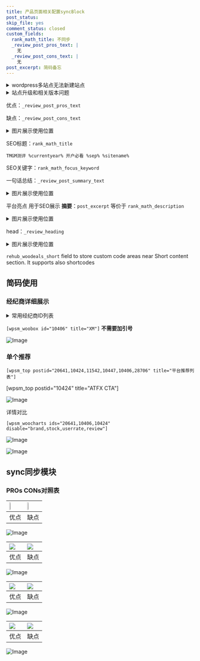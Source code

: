 ```yaml
---
title: 产品页面相关配置syncBlock
post_status: 
skip_file: yes
comment_status: closed
custom_fields:
  rank_math_title: 不同步
  _review_post_pros_text: |
    无
  _review_post_cons_text: |
    无
post_excerpt: 简码备忘
---
```

<details><summary>wordpress多站点无法新建站点</summary>

<li>和报错需要清理cookies一样的原因</li>
<li>wp-config.php里面<code>define( 'SUBDOMAIN_INSTALL', false );//子域名安装</code></li>
<li>新建子站点是用<code>define( 'SUBDOMAIN_INSTALL', true);//子域名安装</code> 完成以后，改成<code>false</code></li>
</details>

<details><summary>站点升级和相关版本问题</summary>

<p>wordpress：5.9.9
woocommerce：7.5.1
出现问题的地方：主题选项里面>><strong>Product layout >>compact style</strong></p>
<p>如何出现没有用过的字段 导致无法保存。先导出配置 然后进行修改，后面再次恢复即可。</p>
<p>出现部分字段无法显示时，需要返回默认布局后，对产品进行保存就好了。</p>
<p></p>
</details>

优点：`_review_post_pros_text`

缺点：`_review_post_cons_text`

<details><summary>图片展示使用位置</summary>

<img src="https://prod-files-secure.s3.us-west-2.amazonaws.com/39ed1227-6d7d-4570-be36-9ccd4a2c4241/f51d3d83-55d4-4bdf-9604-f37ec77ab556/Untitled.png?X-Amz-Algorithm=AWS4-HMAC-SHA256&X-Amz-Content-Sha256=UNSIGNED-PAYLOAD&X-Amz-Credential=ASIAZI2LB466XZKOYB2R%2F20251002%2Fus-west-2%2Fs3%2Faws4_request&X-Amz-Date=20251002T045517Z&X-Amz-Expires=3600&X-Amz-Security-Token=IQoJb3JpZ2luX2VjEI3%2F%2F%2F%2F%2F%2F%2F%2F%2F%2FwEaCXVzLXdlc3QtMiJGMEQCICQsYcfDtpNkk9s7HPWxMw940CMKt%2FC2ZusknpC%2FlAaBAiBM7rWaMX%2BzL1f%2FRL%2FhoMpru5jVNl%2B7%2B0sbQ5bGSKj0nCr%2FAwglEAAaDDYzNzQyMzE4MzgwNSIMl4wOsAlL4Xu9egSpKtwDbIfBR%2FcCZVTO4YAByX0On6Zd3KXskdFoF41ZC5fU6gM0Hark4%2BBvXd5T5vN0VLz39%2FsddN2hyfm9ffccQm14UzG1D%2Bejr1pZ%2B3gl6%2Fu%2By3ySV5bOzwFI1M%2FF5TbLBonoPg48UhDRwoMDdvOMZv92tetXQigNvzGCNZ%2B1lA79hHXrCOLUcEorgQHB3Shh8lLQMLdwhrZ1L79qUrt%2BaB3s2VfgDDewn2O%2BSnjQp%2BNYXj7qvK%2BE0FyKmMidC01qDkYxA%2FU0CoCIGWZ%2FLxscB2OlkhSJrVDUbfxKPKNWmJbqSY60Y4HfzINx8p4AZYld2%2FqID6ciWS3TJVp%2Bbh918RIVEIfNB3qAyzjxwZQgDn3KXnp9NS%2ByuyYHU%2FiII43LgIAhpbeHwW3ktLuY9jKFHx8R%2B%2FL1h0OSjF6VQ%2BaSj6XJrjRTmJ%2F9Nxu9W%2B7aqyrdY0Qfbi6ITQ%2B6FllLKiLri6AgtO8sLDrYjZc6SelvGA82ojhSu3yAxHTsKsS7U66oBynghuUllPS29HlbN1mxNQABkwR%2FqkS7tZtauB%2FGx5e38swhwoHU0l53XSUtOQpEGj566b8y1RVcGMGLG572h0l4HT6jtpIQApyGpTGyiJF%2Bn6qnn2OkRcdscEFZw%2B0w9%2Fv3xgY6pgGHOY6eA9Ti8dcVTntsoXn9JYlR7mJjtz37JZ3KCRaQKdkM02h83hrABuVeFrC1sHJElv9Eb411tGdhNZkkgVCAnllFdb9zRPYbUGPv%2FOfFh6qz%2FCuk9xnVb8D9gM2mnIcrH8AHTA1eiejW6kCHt3J1vLgaZE96krE5gXLGrBzeETAk%2Bv4YWAamwbpPiXPOIh0Ty1u1Wm8x2SIAlTmFFl2nzRkdNCMG&X-Amz-Signature=43d0ca084d5f17a7e11521e34a02c7217f903b420c0e70d2f2e1aa5d1f672eeb&X-Amz-SignedHeaders=host&x-amz-checksum-mode=ENABLED&x-id=GetObject" alt="Image">
</details>

SEO标题：`rank_math_title`

`TMGM测评 %currentyear% 开户必看 %sep% %sitename%`

SEO关键字：`rank_math_focus_keyword`

一句话总结：`_review_post_summary_text`

<details><summary>图片展示使用位置</summary>

<img src="https://prod-files-secure.s3.us-west-2.amazonaws.com/39ed1227-6d7d-4570-be36-9ccd4a2c4241/4b96a922-296c-4f4e-8630-d1c870cbce01/Untitled.png?X-Amz-Algorithm=AWS4-HMAC-SHA256&X-Amz-Content-Sha256=UNSIGNED-PAYLOAD&X-Amz-Credential=ASIAZI2LB4665A3WXTKW%2F20251002%2Fus-west-2%2Fs3%2Faws4_request&X-Amz-Date=20251002T045518Z&X-Amz-Expires=3600&X-Amz-Security-Token=IQoJb3JpZ2luX2VjEI3%2F%2F%2F%2F%2F%2F%2F%2F%2F%2FwEaCXVzLXdlc3QtMiJHMEUCIBZcouC1Pcc6VlBPX6sBVxXsyjDCwLa6JTES32X7iRgjAiEAraTqkoxXlDxJdaeWMqXEh5oYalwB0Bl9CN2ZSEBBs%2Fgq%2FwMIJRAAGgw2Mzc0MjMxODM4MDUiDE2iTlyA%2FUxr5rcA%2FSrcA1Po731GsomlQRtr9WWrKY%2F25dAaj0Cf1FT8mUvJDyxLLBEakzx5dv9K6sgbaHOH0qY%2BrOkaGPZRfG5I4vwVi7Dz%2F%2BKeD74cbtejrUek8FWX3kSJr0zHlLagk2Ui4rr8rrhRDCBkl5tF%2BVfaph3up3ZlILaDDxIN1mD8qKSHg9kEn%2BqqdFLmgw0KvRw%2BJ1aMDHU%2F3YqDDKWGtrzCzbJT2aIzUsY%2F%2FVCAcbAr0GuOCEP5qSSzhZfr0Xob91ZdIHazeX1AWH1XHSGvjIqU2%2BFZgnKrYeRW%2FvWnlyfFmVoPj%2BO7PBrsI7zxzTlM%2F8MyKjBSQLC8M%2F3vPbhSUU5Kfe6n7Vo%2Bopz1k4pMQsScWO2AtM8IJSKdurdhVU%2F9HGO90FIDTK5qKHfSx%2F%2B8jx3CwbjN8emuxXiFHvswSu1mGeDGULAGxBiIw292zyBWPqhPkvoDak9c2sWcSNafk20S9etViffaalsgiNSUj8TfZ98OY%2B204Z3LXst1itib4vDdUtvECTIygpuktnWl08ONY2w4XxU7qMgUf2rmqJ%2FG%2FIMkk1%2BFYIAq8yV3RoFBddf7Z2zZCJ1%2BXuyjCps%2FqQXTmdDpv%2Bc87VhRhmzXSZEvuzgclPxJIGncKvNowl1tsFiRMM3898YGOqUBPZJ0mj8BhIcPl%2BFaezdeFanKbqTyKGxHQiYz8ija%2Fb1%2F4Y0v74Y1Ucfteyp5SZ2oxtLG3HMaeAxG3Z43fLuJNJaf6MGKMOVmqwyBEMQwEdUkrNyU79bxzWCP%2Fy7r61rYdSVIyDkMgtaLJ6ThSLg9WdPDE0rJRLFR3qv%2BX%2BskN4naKFPk9Ikia7jShZ5yJip9uWKZLbYMkBNlYfm8Mj3l6Payagmu&X-Amz-Signature=06e2002b0d3854d758544b7706c4d3a09772efc65f8ef038e0aa19cdcb8db786&X-Amz-SignedHeaders=host&x-amz-checksum-mode=ENABLED&x-id=GetObject" alt="Image">
</details>

平台亮点 用于SEO展示 **摘要**：`post_excerpt`  等价于 `rank_math_description`

<details><summary>图片展示使用位置</summary>

<img src="https://prod-files-secure.s3.us-west-2.amazonaws.com/39ed1227-6d7d-4570-be36-9ccd4a2c4241/1ee11f63-b60a-4dfe-a7a7-d58ff23b5d88/Untitled.png?X-Amz-Algorithm=AWS4-HMAC-SHA256&X-Amz-Content-Sha256=UNSIGNED-PAYLOAD&X-Amz-Credential=ASIAZI2LB466RPWZR5CH%2F20251002%2Fus-west-2%2Fs3%2Faws4_request&X-Amz-Date=20251002T045519Z&X-Amz-Expires=3600&X-Amz-Security-Token=IQoJb3JpZ2luX2VjEI3%2F%2F%2F%2F%2F%2F%2F%2F%2F%2FwEaCXVzLXdlc3QtMiJHMEUCIQD61IGx3HIn6yBXYMdq%2FjowjY7yX2q8ow5yG2gk0%2BYGRQIgcRtRRBIPnmodI3Cml9VX022MZ1dxexDhYaeIFFPUnYUq%2FwMIJRAAGgw2Mzc0MjMxODM4MDUiDOsM98jAw%2F4b8Lm1aSrcA7aMgxI6qaodBYBs304%2BJ4C8HHY59pCQVWc%2FmPkTLbsTsu6c3upOC8q4gO5wNQRx65r9m3SwtQqt8sd6NKuglstqToro8xiVRNlfqk3XTEU00JphCn9hB6EbAIGUTegi9hGfAuJ9BEyQ0okeb4g0q6DLWZDe%2BOeetRmZq8T%2F6mtnNiwBL6E26QvAXEoksDbf50mBNg5r77g%2B5M7sKGUQUNiwzEoxzuaV6YTg6%2FgGS1Nhfv6vc0Q5FN1oWul%2F1x2mtpqd2GuJcWEMPXL5GZk03CjMz5NTMHihJhD8KjZB1se5syICy5ANCFUbMK3a3blNzNicifhp4HbDPpF3WzmsAjpioigO709%2FUHsWlLqJenXMwCaaYYJSTYqM9jm%2FiQ0hgu%2BpJm0GjwmOvzolXBaOiH92fBmjctQfHTAZFmRjWjuSBoaHrdtDKR4oDNMAFQ3984AxECU3%2Bica3QtKsHc4zCzQrO8W%2Fky5YoiLg3dpXFHyscTzG%2FsR5mJqu23hrGUMZaRxXtRCdELmeXW8UJC3nIklJjA749DTJMR%2Ffj0R4ArrAx8aSHdhf0UDUfn5E8vAx9ePy2yGGjPh5UprAA1V9XrkhRsUtEe97ImgoN7yUCo9TfezT7kg5cD6m%2Bz%2FMIP898YGOqUBXB5%2FXdVWKB3D3StI3A%2B8GQ5yRe0ceTj4Qnf3jzJqZLntmFDVl%2FVRw%2Ftw5xm5DQz8lo0vP47apV4NOgODNhY8GACEwUsp8Rc3A4tBSa5HdlEBQ1%2F3xx8vNBSEqmrPXdFIuiUq1aTlYO2v710gqplCM9v61xtyuL6fDNU0ZT2dwH7YkVBf5xZpjns4c1jYlni%2BAdiKb%2F4SSw7Yjzw4knJcMHJX%2BTdz&X-Amz-Signature=6deef1ab837947f221bc1365e8cbdcfc859f9c7c92e358f2b51869f5319e5ebb&X-Amz-SignedHeaders=host&x-amz-checksum-mode=ENABLED&x-id=GetObject" alt="Image">
<img src="https://prod-files-secure.s3.us-west-2.amazonaws.com/39ed1227-6d7d-4570-be36-9ccd4a2c4241/ad4118b5-78d8-4fbe-801e-3b29b5d99c01/Untitled.png?X-Amz-Algorithm=AWS4-HMAC-SHA256&X-Amz-Content-Sha256=UNSIGNED-PAYLOAD&X-Amz-Credential=ASIAZI2LB466RPWZR5CH%2F20251002%2Fus-west-2%2Fs3%2Faws4_request&X-Amz-Date=20251002T045519Z&X-Amz-Expires=3600&X-Amz-Security-Token=IQoJb3JpZ2luX2VjEI3%2F%2F%2F%2F%2F%2F%2F%2F%2F%2FwEaCXVzLXdlc3QtMiJHMEUCIQD61IGx3HIn6yBXYMdq%2FjowjY7yX2q8ow5yG2gk0%2BYGRQIgcRtRRBIPnmodI3Cml9VX022MZ1dxexDhYaeIFFPUnYUq%2FwMIJRAAGgw2Mzc0MjMxODM4MDUiDOsM98jAw%2F4b8Lm1aSrcA7aMgxI6qaodBYBs304%2BJ4C8HHY59pCQVWc%2FmPkTLbsTsu6c3upOC8q4gO5wNQRx65r9m3SwtQqt8sd6NKuglstqToro8xiVRNlfqk3XTEU00JphCn9hB6EbAIGUTegi9hGfAuJ9BEyQ0okeb4g0q6DLWZDe%2BOeetRmZq8T%2F6mtnNiwBL6E26QvAXEoksDbf50mBNg5r77g%2B5M7sKGUQUNiwzEoxzuaV6YTg6%2FgGS1Nhfv6vc0Q5FN1oWul%2F1x2mtpqd2GuJcWEMPXL5GZk03CjMz5NTMHihJhD8KjZB1se5syICy5ANCFUbMK3a3blNzNicifhp4HbDPpF3WzmsAjpioigO709%2FUHsWlLqJenXMwCaaYYJSTYqM9jm%2FiQ0hgu%2BpJm0GjwmOvzolXBaOiH92fBmjctQfHTAZFmRjWjuSBoaHrdtDKR4oDNMAFQ3984AxECU3%2Bica3QtKsHc4zCzQrO8W%2Fky5YoiLg3dpXFHyscTzG%2FsR5mJqu23hrGUMZaRxXtRCdELmeXW8UJC3nIklJjA749DTJMR%2Ffj0R4ArrAx8aSHdhf0UDUfn5E8vAx9ePy2yGGjPh5UprAA1V9XrkhRsUtEe97ImgoN7yUCo9TfezT7kg5cD6m%2Bz%2FMIP898YGOqUBXB5%2FXdVWKB3D3StI3A%2B8GQ5yRe0ceTj4Qnf3jzJqZLntmFDVl%2FVRw%2Ftw5xm5DQz8lo0vP47apV4NOgODNhY8GACEwUsp8Rc3A4tBSa5HdlEBQ1%2F3xx8vNBSEqmrPXdFIuiUq1aTlYO2v710gqplCM9v61xtyuL6fDNU0ZT2dwH7YkVBf5xZpjns4c1jYlni%2BAdiKb%2F4SSw7Yjzw4knJcMHJX%2BTdz&X-Amz-Signature=50bc8513fba00dbd64ec31ff614cfdcc80423f0771727945f0b1b38b7a675a83&X-Amz-SignedHeaders=host&x-amz-checksum-mode=ENABLED&x-id=GetObject" alt="Image">
<img src="https://prod-files-secure.s3.us-west-2.amazonaws.com/39ed1227-6d7d-4570-be36-9ccd4a2c4241/a38cf7c9-a79c-4b64-9e94-13589fe0758b/Untitled.png?X-Amz-Algorithm=AWS4-HMAC-SHA256&X-Amz-Content-Sha256=UNSIGNED-PAYLOAD&X-Amz-Credential=ASIAZI2LB466RPWZR5CH%2F20251002%2Fus-west-2%2Fs3%2Faws4_request&X-Amz-Date=20251002T045519Z&X-Amz-Expires=3600&X-Amz-Security-Token=IQoJb3JpZ2luX2VjEI3%2F%2F%2F%2F%2F%2F%2F%2F%2F%2FwEaCXVzLXdlc3QtMiJHMEUCIQD61IGx3HIn6yBXYMdq%2FjowjY7yX2q8ow5yG2gk0%2BYGRQIgcRtRRBIPnmodI3Cml9VX022MZ1dxexDhYaeIFFPUnYUq%2FwMIJRAAGgw2Mzc0MjMxODM4MDUiDOsM98jAw%2F4b8Lm1aSrcA7aMgxI6qaodBYBs304%2BJ4C8HHY59pCQVWc%2FmPkTLbsTsu6c3upOC8q4gO5wNQRx65r9m3SwtQqt8sd6NKuglstqToro8xiVRNlfqk3XTEU00JphCn9hB6EbAIGUTegi9hGfAuJ9BEyQ0okeb4g0q6DLWZDe%2BOeetRmZq8T%2F6mtnNiwBL6E26QvAXEoksDbf50mBNg5r77g%2B5M7sKGUQUNiwzEoxzuaV6YTg6%2FgGS1Nhfv6vc0Q5FN1oWul%2F1x2mtpqd2GuJcWEMPXL5GZk03CjMz5NTMHihJhD8KjZB1se5syICy5ANCFUbMK3a3blNzNicifhp4HbDPpF3WzmsAjpioigO709%2FUHsWlLqJenXMwCaaYYJSTYqM9jm%2FiQ0hgu%2BpJm0GjwmOvzolXBaOiH92fBmjctQfHTAZFmRjWjuSBoaHrdtDKR4oDNMAFQ3984AxECU3%2Bica3QtKsHc4zCzQrO8W%2Fky5YoiLg3dpXFHyscTzG%2FsR5mJqu23hrGUMZaRxXtRCdELmeXW8UJC3nIklJjA749DTJMR%2Ffj0R4ArrAx8aSHdhf0UDUfn5E8vAx9ePy2yGGjPh5UprAA1V9XrkhRsUtEe97ImgoN7yUCo9TfezT7kg5cD6m%2Bz%2FMIP898YGOqUBXB5%2FXdVWKB3D3StI3A%2B8GQ5yRe0ceTj4Qnf3jzJqZLntmFDVl%2FVRw%2Ftw5xm5DQz8lo0vP47apV4NOgODNhY8GACEwUsp8Rc3A4tBSa5HdlEBQ1%2F3xx8vNBSEqmrPXdFIuiUq1aTlYO2v710gqplCM9v61xtyuL6fDNU0ZT2dwH7YkVBf5xZpjns4c1jYlni%2BAdiKb%2F4SSw7Yjzw4knJcMHJX%2BTdz&X-Amz-Signature=f8c24d47c599681e52b9c4e54a408aa3fc7a5d1e89017c611bf73df4c0dcb0a1&X-Amz-SignedHeaders=host&x-amz-checksum-mode=ENABLED&x-id=GetObject" alt="Image">
<img src="https://prod-files-secure.s3.us-west-2.amazonaws.com/39ed1227-6d7d-4570-be36-9ccd4a2c4241/7da6fc1e-d2ac-42ae-8c75-cb5749aa18f6/Untitled.png?X-Amz-Algorithm=AWS4-HMAC-SHA256&X-Amz-Content-Sha256=UNSIGNED-PAYLOAD&X-Amz-Credential=ASIAZI2LB466RPWZR5CH%2F20251002%2Fus-west-2%2Fs3%2Faws4_request&X-Amz-Date=20251002T045519Z&X-Amz-Expires=3600&X-Amz-Security-Token=IQoJb3JpZ2luX2VjEI3%2F%2F%2F%2F%2F%2F%2F%2F%2F%2FwEaCXVzLXdlc3QtMiJHMEUCIQD61IGx3HIn6yBXYMdq%2FjowjY7yX2q8ow5yG2gk0%2BYGRQIgcRtRRBIPnmodI3Cml9VX022MZ1dxexDhYaeIFFPUnYUq%2FwMIJRAAGgw2Mzc0MjMxODM4MDUiDOsM98jAw%2F4b8Lm1aSrcA7aMgxI6qaodBYBs304%2BJ4C8HHY59pCQVWc%2FmPkTLbsTsu6c3upOC8q4gO5wNQRx65r9m3SwtQqt8sd6NKuglstqToro8xiVRNlfqk3XTEU00JphCn9hB6EbAIGUTegi9hGfAuJ9BEyQ0okeb4g0q6DLWZDe%2BOeetRmZq8T%2F6mtnNiwBL6E26QvAXEoksDbf50mBNg5r77g%2B5M7sKGUQUNiwzEoxzuaV6YTg6%2FgGS1Nhfv6vc0Q5FN1oWul%2F1x2mtpqd2GuJcWEMPXL5GZk03CjMz5NTMHihJhD8KjZB1se5syICy5ANCFUbMK3a3blNzNicifhp4HbDPpF3WzmsAjpioigO709%2FUHsWlLqJenXMwCaaYYJSTYqM9jm%2FiQ0hgu%2BpJm0GjwmOvzolXBaOiH92fBmjctQfHTAZFmRjWjuSBoaHrdtDKR4oDNMAFQ3984AxECU3%2Bica3QtKsHc4zCzQrO8W%2Fky5YoiLg3dpXFHyscTzG%2FsR5mJqu23hrGUMZaRxXtRCdELmeXW8UJC3nIklJjA749DTJMR%2Ffj0R4ArrAx8aSHdhf0UDUfn5E8vAx9ePy2yGGjPh5UprAA1V9XrkhRsUtEe97ImgoN7yUCo9TfezT7kg5cD6m%2Bz%2FMIP898YGOqUBXB5%2FXdVWKB3D3StI3A%2B8GQ5yRe0ceTj4Qnf3jzJqZLntmFDVl%2FVRw%2Ftw5xm5DQz8lo0vP47apV4NOgODNhY8GACEwUsp8Rc3A4tBSa5HdlEBQ1%2F3xx8vNBSEqmrPXdFIuiUq1aTlYO2v710gqplCM9v61xtyuL6fDNU0ZT2dwH7YkVBf5xZpjns4c1jYlni%2BAdiKb%2F4SSw7Yjzw4knJcMHJX%2BTdz&X-Amz-Signature=573219eb72a732db25dd7e735aa6b256c64540d2166f721f02dc18f92f8e1909&X-Amz-SignedHeaders=host&x-amz-checksum-mode=ENABLED&x-id=GetObject" alt="Image">
<img src="https://prod-files-secure.s3.us-west-2.amazonaws.com/39ed1227-6d7d-4570-be36-9ccd4a2c4241/7e97f40a-eaee-47f5-b2f9-475f96808fa7/Untitled.png?X-Amz-Algorithm=AWS4-HMAC-SHA256&X-Amz-Content-Sha256=UNSIGNED-PAYLOAD&X-Amz-Credential=ASIAZI2LB466RPWZR5CH%2F20251002%2Fus-west-2%2Fs3%2Faws4_request&X-Amz-Date=20251002T045519Z&X-Amz-Expires=3600&X-Amz-Security-Token=IQoJb3JpZ2luX2VjEI3%2F%2F%2F%2F%2F%2F%2F%2F%2F%2FwEaCXVzLXdlc3QtMiJHMEUCIQD61IGx3HIn6yBXYMdq%2FjowjY7yX2q8ow5yG2gk0%2BYGRQIgcRtRRBIPnmodI3Cml9VX022MZ1dxexDhYaeIFFPUnYUq%2FwMIJRAAGgw2Mzc0MjMxODM4MDUiDOsM98jAw%2F4b8Lm1aSrcA7aMgxI6qaodBYBs304%2BJ4C8HHY59pCQVWc%2FmPkTLbsTsu6c3upOC8q4gO5wNQRx65r9m3SwtQqt8sd6NKuglstqToro8xiVRNlfqk3XTEU00JphCn9hB6EbAIGUTegi9hGfAuJ9BEyQ0okeb4g0q6DLWZDe%2BOeetRmZq8T%2F6mtnNiwBL6E26QvAXEoksDbf50mBNg5r77g%2B5M7sKGUQUNiwzEoxzuaV6YTg6%2FgGS1Nhfv6vc0Q5FN1oWul%2F1x2mtpqd2GuJcWEMPXL5GZk03CjMz5NTMHihJhD8KjZB1se5syICy5ANCFUbMK3a3blNzNicifhp4HbDPpF3WzmsAjpioigO709%2FUHsWlLqJenXMwCaaYYJSTYqM9jm%2FiQ0hgu%2BpJm0GjwmOvzolXBaOiH92fBmjctQfHTAZFmRjWjuSBoaHrdtDKR4oDNMAFQ3984AxECU3%2Bica3QtKsHc4zCzQrO8W%2Fky5YoiLg3dpXFHyscTzG%2FsR5mJqu23hrGUMZaRxXtRCdELmeXW8UJC3nIklJjA749DTJMR%2Ffj0R4ArrAx8aSHdhf0UDUfn5E8vAx9ePy2yGGjPh5UprAA1V9XrkhRsUtEe97ImgoN7yUCo9TfezT7kg5cD6m%2Bz%2FMIP898YGOqUBXB5%2FXdVWKB3D3StI3A%2B8GQ5yRe0ceTj4Qnf3jzJqZLntmFDVl%2FVRw%2Ftw5xm5DQz8lo0vP47apV4NOgODNhY8GACEwUsp8Rc3A4tBSa5HdlEBQ1%2F3xx8vNBSEqmrPXdFIuiUq1aTlYO2v710gqplCM9v61xtyuL6fDNU0ZT2dwH7YkVBf5xZpjns4c1jYlni%2BAdiKb%2F4SSw7Yjzw4knJcMHJX%2BTdz&X-Amz-Signature=7fabab53076d73731c78c586fff5f75f21a90dc6f777570ad6d0cd690ec4b45f&X-Amz-SignedHeaders=host&x-amz-checksum-mode=ENABLED&x-id=GetObject" alt="Image">
</details>

head：`_review_heading`

<details><summary>图片展示使用位置</summary>

<img src="https://prod-files-secure.s3.us-west-2.amazonaws.com/39ed1227-6d7d-4570-be36-9ccd4a2c4241/3a4650ad-9887-415c-889a-edd51fa54f27/Untitled.png?X-Amz-Algorithm=AWS4-HMAC-SHA256&X-Amz-Content-Sha256=UNSIGNED-PAYLOAD&X-Amz-Credential=ASIAZI2LB466XZWSME5B%2F20251002%2Fus-west-2%2Fs3%2Faws4_request&X-Amz-Date=20251002T045520Z&X-Amz-Expires=3600&X-Amz-Security-Token=IQoJb3JpZ2luX2VjEI3%2F%2F%2F%2F%2F%2F%2F%2F%2F%2FwEaCXVzLXdlc3QtMiJIMEYCIQCYBAwhWYCV1IVVN2qnJLOliC8aJ1aTqgjjh1Ez7wGd0AIhAOcolUDExIXzI%2F3%2BspDHLEex52uYxYA5yAy9HNPdYjmnKv8DCCUQABoMNjM3NDIzMTgzODA1IgzT7CaB3pl59zJewacq3AManTSnXSZBrEQtk0y4fpJdqmhTDUK6tJl0WWaoRBalL%2BbgAP4hEei5%2BSbt9nfMsUtO5akqCeKLqimHGKdWtLO1vqJwRBzxZi6gxg6oJx6HEKxJ%2Fap7%2B0uqWjhvgLfOhagfykhNOSjGReKBZEA3GHrTecFEA3tSvfGPK5chh2zlIPWInRhlOSJoXmHmNhwezuJb1nWKbJSCoz1xmQvFe3AY5F8BJH%2BafPlnaNHrjy5VZZrR5MDloSq0t79CG3yaHRkDmGCMLHw%2Fx1T%2Fhm5Gdk33ZbmRNm6QxZA6YiTql6tr0F3WLJsHp1PRDFFW6jOHbSJeAbZDrpXhy1Ift%2B6dmKoB1L0c1otz6YAoNbSBR02SMubU%2B%2Bdd8d5o4JSjP2V24Plf5I0u6y7MPsoHOr%2FE%2FGdVrHnOvHHiHinZNDT9hyN%2FLgdoADONdCHBbM1gX7%2BiW%2BELjpLr12brRlDofF5U59b1KB%2BpOCFZ6qDebRou0hH0fJgq1EJ6vQQu6WeD8n5fme8lRipqbrZBQn3ORX5%2FqZOHY3sjCj7VqLhHWCVlBEpuQWVd0gjnU8bLe00dZF9Ni%2BdfiHtRdeTp6kHaLgZLc1ddokyn%2BAwlXoX23JCsTC4zn7DnJDNUST%2BdM%2BwOOjDJ%2B%2FfGBjqkAbyXZKS%2BKd4Bh1215PE1uOBybWIQJfWEIPMOJ0kUYOb25029eaWmxWo0%2FIKl0gTINrbq4m%2Fd%2FdbHILYmcAQgTo2gDIPF5BkVSh%2BnLBPucMD6qAVFfK%2BDcyPs7kF1Wh5dcMjAWLSBkY8yqTT6sKlsglLZjB7cTXBQTuzo1XcwGam7Y%2BdqOCkGMFOxMF3%2FMaFJClppHFM3WAm%2Bbtqe0VDi%2FKXctMkz&X-Amz-Signature=625bc7a2074ece5262744c52261d86a9dd8ac1de56907e2e924c7ec151ed3ec8&X-Amz-SignedHeaders=host&x-amz-checksum-mode=ENABLED&x-id=GetObject" alt="Image">
</details>

`rehub_woodeals_short`	field to store custom code areas near Short content section. It supports also shortcodes



## 简码使用

### 经纪商详细展示

<details><summary>常用经纪商ID列表</summary>

<pre><code class="php">嘉盛 ===> 20641  [wpsm_woobox id="20641" title="嘉盛"]
易信easymarkets ===> 11542  [wpsm_woobox id="11542" title="易信easymarkets"]
ATFX外汇 ===> 10424  [wpsm_woobox id="10424" title="ATFX"]
XM ===> 10406  [wpsm_woobox id="10406" title="XM"]
TMGM ===> 29622  [wpsm_woobox id="29622" title="TMGM"]
HYCM ===> 10447  [wpsm_woobox id="10447" title="HYCM"]
fpmarkets澳福外汇 ===> 20639  [wpsm_woobox id="20639" title="fpmarkets澳福外汇"]</code></pre>
</details>

`[wpsm_woobox id="10406" title="XM"]` **不需要加引号**

![Image](https://prod-files-secure.s3.us-west-2.amazonaws.com/39ed1227-6d7d-4570-be36-9ccd4a2c4241/4f898f9d-0fa7-4e43-acd3-ac6bc7be575a/Untitled.png?X-Amz-Algorithm=AWS4-HMAC-SHA256&X-Amz-Content-Sha256=UNSIGNED-PAYLOAD&X-Amz-Credential=ASIAZI2LB466WT6VSUIW%2F20251002%2Fus-west-2%2Fs3%2Faws4_request&X-Amz-Date=20251002T045516Z&X-Amz-Expires=3600&X-Amz-Security-Token=IQoJb3JpZ2luX2VjEI3%2F%2F%2F%2F%2F%2F%2F%2F%2F%2FwEaCXVzLXdlc3QtMiJHMEUCIFTemNgDAxibwXJxPHGL6iCxGlpy3FHw6Ftr69pgrNN6AiEAwVebVDWixRXT%2Btjfikcj5F9yCEoZUYpmEXnolsDxH3wq%2FwMIJRAAGgw2Mzc0MjMxODM4MDUiDPCHEY%2FNNnjqEsM5rSrcA6g78%2BAWAhXQ8eRqRk%2BbAPwo3sZRDEwJ8DvuJEtHbJ2aVbuxGbdAZT7rpUUlEm%2FKpXabJ08AOPNxxwavcHydRWd%2BYCCb19giTBD4p1tgOXAEx%2BwUJVKMYftCZAOI5ZyUXkwXZIJ2SLkh7z7ni7T6li%2FEwGGyeuob3tg1B0f4TnrrtbRJ8a16JHIXROR2%2FeeiFQ9GF2kYpJXHHttRiZoBqT97mI0c0a3jIQtKKjnEiG%2BI3oMQTC59Vixe%2BOMFWt6ZTw8U4IO%2BUMACg7E6i4FGkaJaBuZPIcC8Zqh2rL%2BCqE%2FWlh8oIR4tRZmRu5dYOZHjS3yev5YNpj7lUNzWafW5qHY1MbmDrVBriH2OrQOtyMArOVqqCxhG3N87tcIJkKHIDLd8Xz8QmMuGbbMpXx2N7SXdz2qbBuKZr2juWO7RDUXcgapWQuBchcbFa6SCwpTVyPcRyG%2FzRocrj1qrgns%2FSwDdF2EFW6KbVi0nqH2aXCvCP9RamUGXxHbD2kYl4jDHwLN3idComx0qtAbg7qIrPs%2FGjSrUgUwwAOIUM5HfWvPOKYhcmjY5FZFQDkdFWKpMPpgvxUP3JhGNGJXcelIkHNSilvAuUhLmSB%2F8slgXROUhTEOiF%2B69QmraV21NMLn798YGOqUBd%2BEvMzqWWIUYVl3e3TiB5QMsRRhyyjJ77sZIlnc1FpbzNm%2Bk5LcITJitsRvu%2Fc3VuaGjDH7BxdF0psmjNCChxFC98TFEwqFYTN2L%2BF4NlfbvP6TYgHcE617xS6tl0dsjbDalG4mGVM8S5eLlOzelD4KDYwVVzl%2FYVfMooz09cZEuuTFOpGWBSMuvNxHdztx481ZI%2B5AJExX3GK4jvSuIrt9jZAUM&X-Amz-Signature=47e7b5f16c7e73e8dce97ba6b8ca82a9435dbb818dd3da92451248409abf6539&X-Amz-SignedHeaders=host&x-amz-checksum-mode=ENABLED&x-id=GetObject)

### 单个推荐
`[wpsm_top postid="20641,10424,11542,10447,10406,28706" title="平台推荐列表"]`

[wpsm_top postid="10424" title="ATFX CTA"]

![Image](https://prod-files-secure.s3.us-west-2.amazonaws.com/39ed1227-6d7d-4570-be36-9ccd4a2c4241/5ac620dc-51a8-48b6-b55d-91f47299193c/Untitled.png?X-Amz-Algorithm=AWS4-HMAC-SHA256&X-Amz-Content-Sha256=UNSIGNED-PAYLOAD&X-Amz-Credential=ASIAZI2LB466WT6VSUIW%2F20251002%2Fus-west-2%2Fs3%2Faws4_request&X-Amz-Date=20251002T045516Z&X-Amz-Expires=3600&X-Amz-Security-Token=IQoJb3JpZ2luX2VjEI3%2F%2F%2F%2F%2F%2F%2F%2F%2F%2FwEaCXVzLXdlc3QtMiJHMEUCIFTemNgDAxibwXJxPHGL6iCxGlpy3FHw6Ftr69pgrNN6AiEAwVebVDWixRXT%2Btjfikcj5F9yCEoZUYpmEXnolsDxH3wq%2FwMIJRAAGgw2Mzc0MjMxODM4MDUiDPCHEY%2FNNnjqEsM5rSrcA6g78%2BAWAhXQ8eRqRk%2BbAPwo3sZRDEwJ8DvuJEtHbJ2aVbuxGbdAZT7rpUUlEm%2FKpXabJ08AOPNxxwavcHydRWd%2BYCCb19giTBD4p1tgOXAEx%2BwUJVKMYftCZAOI5ZyUXkwXZIJ2SLkh7z7ni7T6li%2FEwGGyeuob3tg1B0f4TnrrtbRJ8a16JHIXROR2%2FeeiFQ9GF2kYpJXHHttRiZoBqT97mI0c0a3jIQtKKjnEiG%2BI3oMQTC59Vixe%2BOMFWt6ZTw8U4IO%2BUMACg7E6i4FGkaJaBuZPIcC8Zqh2rL%2BCqE%2FWlh8oIR4tRZmRu5dYOZHjS3yev5YNpj7lUNzWafW5qHY1MbmDrVBriH2OrQOtyMArOVqqCxhG3N87tcIJkKHIDLd8Xz8QmMuGbbMpXx2N7SXdz2qbBuKZr2juWO7RDUXcgapWQuBchcbFa6SCwpTVyPcRyG%2FzRocrj1qrgns%2FSwDdF2EFW6KbVi0nqH2aXCvCP9RamUGXxHbD2kYl4jDHwLN3idComx0qtAbg7qIrPs%2FGjSrUgUwwAOIUM5HfWvPOKYhcmjY5FZFQDkdFWKpMPpgvxUP3JhGNGJXcelIkHNSilvAuUhLmSB%2F8slgXROUhTEOiF%2B69QmraV21NMLn798YGOqUBd%2BEvMzqWWIUYVl3e3TiB5QMsRRhyyjJ77sZIlnc1FpbzNm%2Bk5LcITJitsRvu%2Fc3VuaGjDH7BxdF0psmjNCChxFC98TFEwqFYTN2L%2BF4NlfbvP6TYgHcE617xS6tl0dsjbDalG4mGVM8S5eLlOzelD4KDYwVVzl%2FYVfMooz09cZEuuTFOpGWBSMuvNxHdztx481ZI%2B5AJExX3GK4jvSuIrt9jZAUM&X-Amz-Signature=7772313817b36b708a9f9a888a8ce632b5e57e0f55f721e30f4b6ba78d7186d8&X-Amz-SignedHeaders=host&x-amz-checksum-mode=ENABLED&x-id=GetObject)

详情对比

`[wpsm_woocharts ids="20641,10406,10424" disable="brand,stock,userrate,review"]`

![Image](https://prod-files-secure.s3.us-west-2.amazonaws.com/39ed1227-6d7d-4570-be36-9ccd4a2c4241/bf3ba45f-b9f3-4295-8aef-b4a495fd25f4/Untitled.png?X-Amz-Algorithm=AWS4-HMAC-SHA256&X-Amz-Content-Sha256=UNSIGNED-PAYLOAD&X-Amz-Credential=ASIAZI2LB466WT6VSUIW%2F20251002%2Fus-west-2%2Fs3%2Faws4_request&X-Amz-Date=20251002T045516Z&X-Amz-Expires=3600&X-Amz-Security-Token=IQoJb3JpZ2luX2VjEI3%2F%2F%2F%2F%2F%2F%2F%2F%2F%2FwEaCXVzLXdlc3QtMiJHMEUCIFTemNgDAxibwXJxPHGL6iCxGlpy3FHw6Ftr69pgrNN6AiEAwVebVDWixRXT%2Btjfikcj5F9yCEoZUYpmEXnolsDxH3wq%2FwMIJRAAGgw2Mzc0MjMxODM4MDUiDPCHEY%2FNNnjqEsM5rSrcA6g78%2BAWAhXQ8eRqRk%2BbAPwo3sZRDEwJ8DvuJEtHbJ2aVbuxGbdAZT7rpUUlEm%2FKpXabJ08AOPNxxwavcHydRWd%2BYCCb19giTBD4p1tgOXAEx%2BwUJVKMYftCZAOI5ZyUXkwXZIJ2SLkh7z7ni7T6li%2FEwGGyeuob3tg1B0f4TnrrtbRJ8a16JHIXROR2%2FeeiFQ9GF2kYpJXHHttRiZoBqT97mI0c0a3jIQtKKjnEiG%2BI3oMQTC59Vixe%2BOMFWt6ZTw8U4IO%2BUMACg7E6i4FGkaJaBuZPIcC8Zqh2rL%2BCqE%2FWlh8oIR4tRZmRu5dYOZHjS3yev5YNpj7lUNzWafW5qHY1MbmDrVBriH2OrQOtyMArOVqqCxhG3N87tcIJkKHIDLd8Xz8QmMuGbbMpXx2N7SXdz2qbBuKZr2juWO7RDUXcgapWQuBchcbFa6SCwpTVyPcRyG%2FzRocrj1qrgns%2FSwDdF2EFW6KbVi0nqH2aXCvCP9RamUGXxHbD2kYl4jDHwLN3idComx0qtAbg7qIrPs%2FGjSrUgUwwAOIUM5HfWvPOKYhcmjY5FZFQDkdFWKpMPpgvxUP3JhGNGJXcelIkHNSilvAuUhLmSB%2F8slgXROUhTEOiF%2B69QmraV21NMLn798YGOqUBd%2BEvMzqWWIUYVl3e3TiB5QMsRRhyyjJ77sZIlnc1FpbzNm%2Bk5LcITJitsRvu%2Fc3VuaGjDH7BxdF0psmjNCChxFC98TFEwqFYTN2L%2BF4NlfbvP6TYgHcE617xS6tl0dsjbDalG4mGVM8S5eLlOzelD4KDYwVVzl%2FYVfMooz09cZEuuTFOpGWBSMuvNxHdztx481ZI%2B5AJExX3GK4jvSuIrt9jZAUM&X-Amz-Signature=c24f5eff9b87ff7d2768a2d8b8a668193b8df64df7cbed9bed3a61c5d9fed9d4&X-Amz-SignedHeaders=host&x-amz-checksum-mode=ENABLED&x-id=GetObject)

![Image](https://prod-files-secure.s3.us-west-2.amazonaws.com/39ed1227-6d7d-4570-be36-9ccd4a2c4241/30bc56ef-f383-4b48-9768-2ebc9e436ec0/Untitled.png?X-Amz-Algorithm=AWS4-HMAC-SHA256&X-Amz-Content-Sha256=UNSIGNED-PAYLOAD&X-Amz-Credential=ASIAZI2LB466WT6VSUIW%2F20251002%2Fus-west-2%2Fs3%2Faws4_request&X-Amz-Date=20251002T045516Z&X-Amz-Expires=3600&X-Amz-Security-Token=IQoJb3JpZ2luX2VjEI3%2F%2F%2F%2F%2F%2F%2F%2F%2F%2FwEaCXVzLXdlc3QtMiJHMEUCIFTemNgDAxibwXJxPHGL6iCxGlpy3FHw6Ftr69pgrNN6AiEAwVebVDWixRXT%2Btjfikcj5F9yCEoZUYpmEXnolsDxH3wq%2FwMIJRAAGgw2Mzc0MjMxODM4MDUiDPCHEY%2FNNnjqEsM5rSrcA6g78%2BAWAhXQ8eRqRk%2BbAPwo3sZRDEwJ8DvuJEtHbJ2aVbuxGbdAZT7rpUUlEm%2FKpXabJ08AOPNxxwavcHydRWd%2BYCCb19giTBD4p1tgOXAEx%2BwUJVKMYftCZAOI5ZyUXkwXZIJ2SLkh7z7ni7T6li%2FEwGGyeuob3tg1B0f4TnrrtbRJ8a16JHIXROR2%2FeeiFQ9GF2kYpJXHHttRiZoBqT97mI0c0a3jIQtKKjnEiG%2BI3oMQTC59Vixe%2BOMFWt6ZTw8U4IO%2BUMACg7E6i4FGkaJaBuZPIcC8Zqh2rL%2BCqE%2FWlh8oIR4tRZmRu5dYOZHjS3yev5YNpj7lUNzWafW5qHY1MbmDrVBriH2OrQOtyMArOVqqCxhG3N87tcIJkKHIDLd8Xz8QmMuGbbMpXx2N7SXdz2qbBuKZr2juWO7RDUXcgapWQuBchcbFa6SCwpTVyPcRyG%2FzRocrj1qrgns%2FSwDdF2EFW6KbVi0nqH2aXCvCP9RamUGXxHbD2kYl4jDHwLN3idComx0qtAbg7qIrPs%2FGjSrUgUwwAOIUM5HfWvPOKYhcmjY5FZFQDkdFWKpMPpgvxUP3JhGNGJXcelIkHNSilvAuUhLmSB%2F8slgXROUhTEOiF%2B69QmraV21NMLn798YGOqUBd%2BEvMzqWWIUYVl3e3TiB5QMsRRhyyjJ77sZIlnc1FpbzNm%2Bk5LcITJitsRvu%2Fc3VuaGjDH7BxdF0psmjNCChxFC98TFEwqFYTN2L%2BF4NlfbvP6TYgHcE617xS6tl0dsjbDalG4mGVM8S5eLlOzelD4KDYwVVzl%2FYVfMooz09cZEuuTFOpGWBSMuvNxHdztx481ZI%2B5AJExX3GK4jvSuIrt9jZAUM&X-Amz-Signature=e1be3ef76f98e199cdcd308bf4a0f328286560e2aa1138c63b1fc5ba7864fecc&X-Amz-SignedHeaders=host&x-amz-checksum-mode=ENABLED&x-id=GetObject)

## sync同步模块

### PROs CONs对照表

| <img src="https://cdn.ifttt.fun/gh/jarlin8/OSS@main/icons/customize/pros.svg" height="auto" width="37.3%"> | <img src="https://cdn.ifttt.fun/gh/jarlin8/OSS@main/icons/customize/cons.svg" height="auto" width="28.8%"> |
| :--- | :--- |
| 优点 | 缺点 |

![Image](https://prod-files-secure.s3.us-west-2.amazonaws.com/39ed1227-6d7d-4570-be36-9ccd4a2c4241/8742b755-dfb5-4004-9a5f-d6e561664bd8/Untitled.png?X-Amz-Algorithm=AWS4-HMAC-SHA256&X-Amz-Content-Sha256=UNSIGNED-PAYLOAD&X-Amz-Credential=ASIAZI2LB466WT6VSUIW%2F20251002%2Fus-west-2%2Fs3%2Faws4_request&X-Amz-Date=20251002T045516Z&X-Amz-Expires=3600&X-Amz-Security-Token=IQoJb3JpZ2luX2VjEI3%2F%2F%2F%2F%2F%2F%2F%2F%2F%2FwEaCXVzLXdlc3QtMiJHMEUCIFTemNgDAxibwXJxPHGL6iCxGlpy3FHw6Ftr69pgrNN6AiEAwVebVDWixRXT%2Btjfikcj5F9yCEoZUYpmEXnolsDxH3wq%2FwMIJRAAGgw2Mzc0MjMxODM4MDUiDPCHEY%2FNNnjqEsM5rSrcA6g78%2BAWAhXQ8eRqRk%2BbAPwo3sZRDEwJ8DvuJEtHbJ2aVbuxGbdAZT7rpUUlEm%2FKpXabJ08AOPNxxwavcHydRWd%2BYCCb19giTBD4p1tgOXAEx%2BwUJVKMYftCZAOI5ZyUXkwXZIJ2SLkh7z7ni7T6li%2FEwGGyeuob3tg1B0f4TnrrtbRJ8a16JHIXROR2%2FeeiFQ9GF2kYpJXHHttRiZoBqT97mI0c0a3jIQtKKjnEiG%2BI3oMQTC59Vixe%2BOMFWt6ZTw8U4IO%2BUMACg7E6i4FGkaJaBuZPIcC8Zqh2rL%2BCqE%2FWlh8oIR4tRZmRu5dYOZHjS3yev5YNpj7lUNzWafW5qHY1MbmDrVBriH2OrQOtyMArOVqqCxhG3N87tcIJkKHIDLd8Xz8QmMuGbbMpXx2N7SXdz2qbBuKZr2juWO7RDUXcgapWQuBchcbFa6SCwpTVyPcRyG%2FzRocrj1qrgns%2FSwDdF2EFW6KbVi0nqH2aXCvCP9RamUGXxHbD2kYl4jDHwLN3idComx0qtAbg7qIrPs%2FGjSrUgUwwAOIUM5HfWvPOKYhcmjY5FZFQDkdFWKpMPpgvxUP3JhGNGJXcelIkHNSilvAuUhLmSB%2F8slgXROUhTEOiF%2B69QmraV21NMLn798YGOqUBd%2BEvMzqWWIUYVl3e3TiB5QMsRRhyyjJ77sZIlnc1FpbzNm%2Bk5LcITJitsRvu%2Fc3VuaGjDH7BxdF0psmjNCChxFC98TFEwqFYTN2L%2BF4NlfbvP6TYgHcE617xS6tl0dsjbDalG4mGVM8S5eLlOzelD4KDYwVVzl%2FYVfMooz09cZEuuTFOpGWBSMuvNxHdztx481ZI%2B5AJExX3GK4jvSuIrt9jZAUM&X-Amz-Signature=50fc941178c3365eaddb47766bdd3553adb09bec2e924c10ad4decc654a8c07d&X-Amz-SignedHeaders=host&x-amz-checksum-mode=ENABLED&x-id=GetObject)

| <img src="https://cdn.ifttt.fun/gh/jarlin8/OSS@main/icons/customize/pros1.svg" height="auto"> | <img src="https://cdn.ifttt.fun/gh/jarlin8/OSS@main/icons/customize/cons1.svg" height="auto"> |
| :--- | :--- |
| 优点 | 缺点 |

![Image](https://prod-files-secure.s3.us-west-2.amazonaws.com/39ed1227-6d7d-4570-be36-9ccd4a2c4241/806358f8-c9c4-4e17-bb35-c6c76a5397a5/Untitled.png?X-Amz-Algorithm=AWS4-HMAC-SHA256&X-Amz-Content-Sha256=UNSIGNED-PAYLOAD&X-Amz-Credential=ASIAZI2LB466WT6VSUIW%2F20251002%2Fus-west-2%2Fs3%2Faws4_request&X-Amz-Date=20251002T045516Z&X-Amz-Expires=3600&X-Amz-Security-Token=IQoJb3JpZ2luX2VjEI3%2F%2F%2F%2F%2F%2F%2F%2F%2F%2FwEaCXVzLXdlc3QtMiJHMEUCIFTemNgDAxibwXJxPHGL6iCxGlpy3FHw6Ftr69pgrNN6AiEAwVebVDWixRXT%2Btjfikcj5F9yCEoZUYpmEXnolsDxH3wq%2FwMIJRAAGgw2Mzc0MjMxODM4MDUiDPCHEY%2FNNnjqEsM5rSrcA6g78%2BAWAhXQ8eRqRk%2BbAPwo3sZRDEwJ8DvuJEtHbJ2aVbuxGbdAZT7rpUUlEm%2FKpXabJ08AOPNxxwavcHydRWd%2BYCCb19giTBD4p1tgOXAEx%2BwUJVKMYftCZAOI5ZyUXkwXZIJ2SLkh7z7ni7T6li%2FEwGGyeuob3tg1B0f4TnrrtbRJ8a16JHIXROR2%2FeeiFQ9GF2kYpJXHHttRiZoBqT97mI0c0a3jIQtKKjnEiG%2BI3oMQTC59Vixe%2BOMFWt6ZTw8U4IO%2BUMACg7E6i4FGkaJaBuZPIcC8Zqh2rL%2BCqE%2FWlh8oIR4tRZmRu5dYOZHjS3yev5YNpj7lUNzWafW5qHY1MbmDrVBriH2OrQOtyMArOVqqCxhG3N87tcIJkKHIDLd8Xz8QmMuGbbMpXx2N7SXdz2qbBuKZr2juWO7RDUXcgapWQuBchcbFa6SCwpTVyPcRyG%2FzRocrj1qrgns%2FSwDdF2EFW6KbVi0nqH2aXCvCP9RamUGXxHbD2kYl4jDHwLN3idComx0qtAbg7qIrPs%2FGjSrUgUwwAOIUM5HfWvPOKYhcmjY5FZFQDkdFWKpMPpgvxUP3JhGNGJXcelIkHNSilvAuUhLmSB%2F8slgXROUhTEOiF%2B69QmraV21NMLn798YGOqUBd%2BEvMzqWWIUYVl3e3TiB5QMsRRhyyjJ77sZIlnc1FpbzNm%2Bk5LcITJitsRvu%2Fc3VuaGjDH7BxdF0psmjNCChxFC98TFEwqFYTN2L%2BF4NlfbvP6TYgHcE617xS6tl0dsjbDalG4mGVM8S5eLlOzelD4KDYwVVzl%2FYVfMooz09cZEuuTFOpGWBSMuvNxHdztx481ZI%2B5AJExX3GK4jvSuIrt9jZAUM&X-Amz-Signature=2ee8b06de92811d6d753511295dda5ad1183e4eeb11638f093b63ab874c44171&X-Amz-SignedHeaders=host&x-amz-checksum-mode=ENABLED&x-id=GetObject)

| <img src="https://cdn.ifttt.fun/gh/jarlin8/OSS@main/icons/customize/pros2.svg" height="auto"> | <img src="https://cdn.ifttt.fun/gh/jarlin8/OSS@main/icons/customize/cons2.svg" height="auto"> |
| :--- | :--- |
| 优点 | 缺点 |

![Image](https://prod-files-secure.s3.us-west-2.amazonaws.com/39ed1227-6d7d-4570-be36-9ccd4a2c4241/a9245ec9-70dd-4005-b534-0d54315fc5f3/Untitled.png?X-Amz-Algorithm=AWS4-HMAC-SHA256&X-Amz-Content-Sha256=UNSIGNED-PAYLOAD&X-Amz-Credential=ASIAZI2LB466WT6VSUIW%2F20251002%2Fus-west-2%2Fs3%2Faws4_request&X-Amz-Date=20251002T045516Z&X-Amz-Expires=3600&X-Amz-Security-Token=IQoJb3JpZ2luX2VjEI3%2F%2F%2F%2F%2F%2F%2F%2F%2F%2FwEaCXVzLXdlc3QtMiJHMEUCIFTemNgDAxibwXJxPHGL6iCxGlpy3FHw6Ftr69pgrNN6AiEAwVebVDWixRXT%2Btjfikcj5F9yCEoZUYpmEXnolsDxH3wq%2FwMIJRAAGgw2Mzc0MjMxODM4MDUiDPCHEY%2FNNnjqEsM5rSrcA6g78%2BAWAhXQ8eRqRk%2BbAPwo3sZRDEwJ8DvuJEtHbJ2aVbuxGbdAZT7rpUUlEm%2FKpXabJ08AOPNxxwavcHydRWd%2BYCCb19giTBD4p1tgOXAEx%2BwUJVKMYftCZAOI5ZyUXkwXZIJ2SLkh7z7ni7T6li%2FEwGGyeuob3tg1B0f4TnrrtbRJ8a16JHIXROR2%2FeeiFQ9GF2kYpJXHHttRiZoBqT97mI0c0a3jIQtKKjnEiG%2BI3oMQTC59Vixe%2BOMFWt6ZTw8U4IO%2BUMACg7E6i4FGkaJaBuZPIcC8Zqh2rL%2BCqE%2FWlh8oIR4tRZmRu5dYOZHjS3yev5YNpj7lUNzWafW5qHY1MbmDrVBriH2OrQOtyMArOVqqCxhG3N87tcIJkKHIDLd8Xz8QmMuGbbMpXx2N7SXdz2qbBuKZr2juWO7RDUXcgapWQuBchcbFa6SCwpTVyPcRyG%2FzRocrj1qrgns%2FSwDdF2EFW6KbVi0nqH2aXCvCP9RamUGXxHbD2kYl4jDHwLN3idComx0qtAbg7qIrPs%2FGjSrUgUwwAOIUM5HfWvPOKYhcmjY5FZFQDkdFWKpMPpgvxUP3JhGNGJXcelIkHNSilvAuUhLmSB%2F8slgXROUhTEOiF%2B69QmraV21NMLn798YGOqUBd%2BEvMzqWWIUYVl3e3TiB5QMsRRhyyjJ77sZIlnc1FpbzNm%2Bk5LcITJitsRvu%2Fc3VuaGjDH7BxdF0psmjNCChxFC98TFEwqFYTN2L%2BF4NlfbvP6TYgHcE617xS6tl0dsjbDalG4mGVM8S5eLlOzelD4KDYwVVzl%2FYVfMooz09cZEuuTFOpGWBSMuvNxHdztx481ZI%2B5AJExX3GK4jvSuIrt9jZAUM&X-Amz-Signature=c300db7544a1098fc4e42479239263f57c14eaf3b3923c6153abd23eac533709&X-Amz-SignedHeaders=host&x-amz-checksum-mode=ENABLED&x-id=GetObject)

| <img src="https://cdn.ifttt.fun/gh/jarlin8/OSS@main/icons/customize/pros3.svg" height="auto"> | <img src="https://cdn.ifttt.fun/gh/jarlin8/OSS@main/icons/customize/cons3.svg" height="auto"> |
| :--- | :--- |
| 优点 | 缺点 |

![Image](https://prod-files-secure.s3.us-west-2.amazonaws.com/39ed1227-6d7d-4570-be36-9ccd4a2c4241/e1e580a2-2e5c-4780-9ff4-19c318fc2284/Untitled.png?X-Amz-Algorithm=AWS4-HMAC-SHA256&X-Amz-Content-Sha256=UNSIGNED-PAYLOAD&X-Amz-Credential=ASIAZI2LB466WT6VSUIW%2F20251002%2Fus-west-2%2Fs3%2Faws4_request&X-Amz-Date=20251002T045516Z&X-Amz-Expires=3600&X-Amz-Security-Token=IQoJb3JpZ2luX2VjEI3%2F%2F%2F%2F%2F%2F%2F%2F%2F%2FwEaCXVzLXdlc3QtMiJHMEUCIFTemNgDAxibwXJxPHGL6iCxGlpy3FHw6Ftr69pgrNN6AiEAwVebVDWixRXT%2Btjfikcj5F9yCEoZUYpmEXnolsDxH3wq%2FwMIJRAAGgw2Mzc0MjMxODM4MDUiDPCHEY%2FNNnjqEsM5rSrcA6g78%2BAWAhXQ8eRqRk%2BbAPwo3sZRDEwJ8DvuJEtHbJ2aVbuxGbdAZT7rpUUlEm%2FKpXabJ08AOPNxxwavcHydRWd%2BYCCb19giTBD4p1tgOXAEx%2BwUJVKMYftCZAOI5ZyUXkwXZIJ2SLkh7z7ni7T6li%2FEwGGyeuob3tg1B0f4TnrrtbRJ8a16JHIXROR2%2FeeiFQ9GF2kYpJXHHttRiZoBqT97mI0c0a3jIQtKKjnEiG%2BI3oMQTC59Vixe%2BOMFWt6ZTw8U4IO%2BUMACg7E6i4FGkaJaBuZPIcC8Zqh2rL%2BCqE%2FWlh8oIR4tRZmRu5dYOZHjS3yev5YNpj7lUNzWafW5qHY1MbmDrVBriH2OrQOtyMArOVqqCxhG3N87tcIJkKHIDLd8Xz8QmMuGbbMpXx2N7SXdz2qbBuKZr2juWO7RDUXcgapWQuBchcbFa6SCwpTVyPcRyG%2FzRocrj1qrgns%2FSwDdF2EFW6KbVi0nqH2aXCvCP9RamUGXxHbD2kYl4jDHwLN3idComx0qtAbg7qIrPs%2FGjSrUgUwwAOIUM5HfWvPOKYhcmjY5FZFQDkdFWKpMPpgvxUP3JhGNGJXcelIkHNSilvAuUhLmSB%2F8slgXROUhTEOiF%2B69QmraV21NMLn798YGOqUBd%2BEvMzqWWIUYVl3e3TiB5QMsRRhyyjJ77sZIlnc1FpbzNm%2Bk5LcITJitsRvu%2Fc3VuaGjDH7BxdF0psmjNCChxFC98TFEwqFYTN2L%2BF4NlfbvP6TYgHcE617xS6tl0dsjbDalG4mGVM8S5eLlOzelD4KDYwVVzl%2FYVfMooz09cZEuuTFOpGWBSMuvNxHdztx481ZI%2B5AJExX3GK4jvSuIrt9jZAUM&X-Amz-Signature=8cf704b4c7b86b88c54610d846f0c49e684146900afc31ee7a43dc41224e2fc0&X-Amz-SignedHeaders=host&x-amz-checksum-mode=ENABLED&x-id=GetObject)